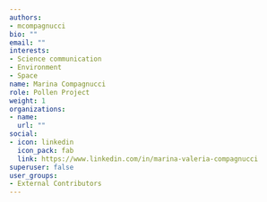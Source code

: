 ```yaml
---
authors:
- mcompagnucci
bio: ""
email: ""
interests:
- Science communication
- Environment
- Space
name: Marina Compagnucci
role: Pollen Project
weight: 1
organizations:
- name: 
  url: ""
social:
- icon: linkedin
  icon_pack: fab
  link: https://www.linkedin.com/in/marina-valeria-compagnucci
superuser: false
user_groups:
- External Contributors
---
```

